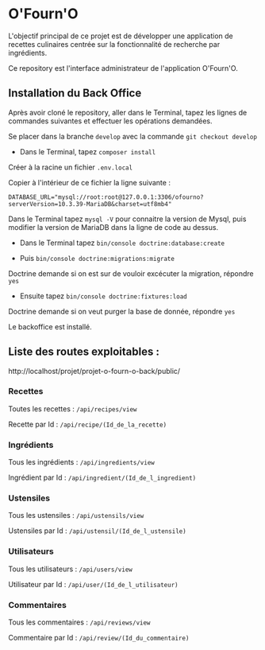 # O'Fourn'O

L'objectif principal de ce projet est de développer une application de recettes culinaires centrée sur la fonctionnalité de recherche par ingrédients.

Ce repository est l'interface administrateur de l'application O'Fourn'O.

## Installation du Back Office

Après avoir cloné le repository, aller dans le Terminal, tapez les lignes de commandes suivantes et effectuer les opérations demandées.

Se placer dans la branche ```develop``` avec la commande ```git checkout develop```

- Dans le Terminal, tapez ```composer install```

Créer à la racine un fichier ```.env.local```

Copier à l'intérieur de ce fichier la ligne suivante : 

```DATABASE_URL="mysql://root:root@127.0.0.1:3306/ofourno?serverVersion=10.3.39-MariaDB&charset=utf8mb4"```

Dans le Terminal tapez ```mysql -V``` pour connaitre la version de Mysql, puis modifier la version de MariaDB dans la ligne de code au dessus.

- Dans le Terminal tapez ```bin/console doctrine:database:create```
  
- Puis ```bin/console doctrine:migrations:migrate``` 
  
Doctrine demande si on est sur de vouloir excécuter la migration, répondre ```yes```

- Ensuite tapez ```bin/console doctrine:fixtures:load``` 
  
Doctrine demande si on veut purger la base de donnée, répondre ```yes```

Le backoffice est installé.

## Liste des routes exploitables : 

http://localhost/projet/projet-o-fourn-o-back/public/

### Recettes

Toutes les recettes : ```/api/recipes/view```

Recette par Id : ```/api/recipe/(Id_de_la_recette)```

### Ingrédients

Tous les ingrédients : ```/api/ingredients/view```

Ingrédient par Id : ```/api/ingredient/(Id_de_l_ingredient)```

### Ustensiles

Tous les ustensiles : ```/api/ustensils/view```

Ustensiles par Id : ```/api/ustensil/(Id_de_l_ustensile)```

### Utilisateurs

Tous les utilisateurs : ```/api/users/view```

Utilisateur par Id : ```/api/user/(Id_de_l_utilisateur)```

### Commentaires

Tous les commentaires : ```/api/reviews/view```

Commentaire par Id : ```/api/review/(Id_du_commentaire)```
